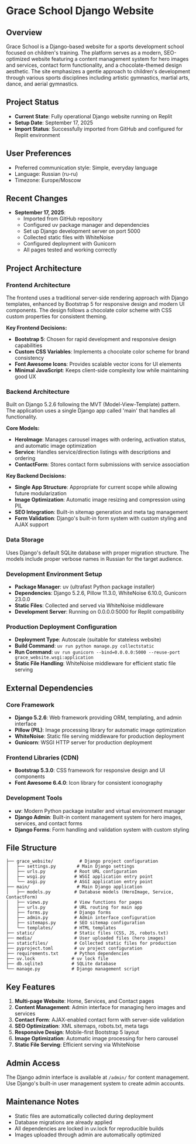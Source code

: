 # Grace School Django Website

## Overview
Grace School is a Django-based website for a sports development school focused on children's training. The platform serves as a modern, SEO-optimized website featuring a content management system for hero images and services, contact form functionality, and a chocolate-themed design aesthetic. The site emphasizes a gentle approach to children's development through various sports disciplines including artistic gymnastics, martial arts, dance, and aerial gymnastics.

## Project Status
- **Current State**: Fully operational Django website running on Replit
- **Setup Date**: September 17, 2025
- **Import Status**: Successfully imported from GitHub and configured for Replit environment

## User Preferences
- Preferred communication style: Simple, everyday language
- Language: Russian (ru-ru)
- Timezone: Europe/Moscow

## Recent Changes
- **September 17, 2025**: 
  - Imported from GitHub repository
  - Configured uv package manager and dependencies
  - Set up Django development server on port 5000
  - Collected static files with WhiteNoise
  - Configured deployment with Gunicorn
  - All pages tested and working correctly

## Project Architecture

### Frontend Architecture
The frontend uses a traditional server-side rendering approach with Django templates, enhanced by Bootstrap 5 for responsive design and modern UI components. The design follows a chocolate color scheme with CSS custom properties for consistent theming.

**Key Frontend Decisions:**
- **Bootstrap 5**: Chosen for rapid development and responsive design capabilities
- **Custom CSS Variables**: Implements a chocolate color scheme for brand consistency
- **Font Awesome Icons**: Provides scalable vector icons for UI elements
- **Minimal JavaScript**: Keeps client-side complexity low while maintaining good UX

### Backend Architecture
Built on Django 5.2.6 following the MVT (Model-View-Template) pattern. The application uses a single Django app called 'main' that handles all functionality.

**Core Models:**
- **HeroImage**: Manages carousel images with ordering, activation status, and automatic image optimization
- **Service**: Handles service/direction listings with descriptions and ordering
- **ContactForm**: Stores contact form submissions with service association

**Key Backend Decisions:**
- **Single App Structure**: Appropriate for current scope while allowing future modularization
- **Image Optimization**: Automatic image resizing and compression using PIL
- **SEO Integration**: Built-in sitemap generation and meta tag management
- **Form Validation**: Django's built-in form system with custom styling and AJAX support

### Data Storage
Uses Django's default SQLite database with proper migration structure. The models include proper verbose names in Russian for the target audience.

### Development Environment Setup
- **Package Manager**: uv (ultrafast Python package installer)
- **Dependencies**: Django 5.2.6, Pillow 11.3.0, WhiteNoise 6.10.0, Gunicorn 23.0.0
- **Static Files**: Collected and served via WhiteNoise middleware
- **Development Server**: Running on 0.0.0.0:5000 for Replit compatibility

### Production Deployment Configuration
- **Deployment Type**: Autoscale (suitable for stateless website)
- **Build Command**: `uv run python manage.py collectstatic`
- **Run Command**: `uv run gunicorn --bind=0.0.0.0:5000 --reuse-port grace_website.wsgi:application`
- **Static File Handling**: WhiteNoise middleware for efficient static file serving

## External Dependencies

### Core Framework
- **Django 5.2.6**: Web framework providing ORM, templating, and admin interface
- **Pillow (PIL)**: Image processing library for automatic image optimization
- **WhiteNoise**: Static file serving middleware for production deployment
- **Gunicorn**: WSGI HTTP server for production deployment

### Frontend Libraries (CDN)
- **Bootstrap 5.3.0**: CSS framework for responsive design and UI components
- **Font Awesome 6.4.0**: Icon library for consistent iconography

### Development Tools
- **uv**: Modern Python package installer and virtual environment manager
- **Django Admin**: Built-in content management system for hero images, services, and contact forms
- **Django Forms**: Form handling and validation system with custom styling

## File Structure
```
├── grace_website/          # Django project configuration
│   ├── settings.py        # Main Django settings
│   ├── urls.py           # Root URL configuration
│   ├── wsgi.py           # WSGI application entry point
│   └── asgi.py           # ASGI application entry point
├── main/                  # Main Django application
│   ├── models.py         # Database models (HeroImage, Service, ContactForm)
│   ├── views.py          # View functions for pages
│   ├── urls.py           # URL routing for main app
│   ├── forms.py          # Django forms
│   ├── admin.py          # Admin interface configuration
│   ├── sitemaps.py       # SEO sitemap configuration
│   └── templates/        # HTML templates
├── static/               # Static files (CSS, JS, robots.txt)
├── media/                # User uploaded files (hero images)
├── staticfiles/          # Collected static files for production
├── pyproject.toml        # uv project configuration
├── requirements.txt      # Python dependencies
├── uv.lock              # uv lock file
├── db.sqlite3           # SQLite database
└── manage.py            # Django management script
```

## Key Features
1. **Multi-page Website**: Home, Services, and Contact pages
2. **Content Management**: Admin interface for managing hero images and services
3. **Contact Form**: AJAX-enabled contact form with server-side validation
4. **SEO Optimization**: XML sitemaps, robots.txt, meta tags
5. **Responsive Design**: Mobile-first Bootstrap 5 layout
6. **Image Optimization**: Automatic image processing for hero carousel
7. **Static File Serving**: Efficient serving via WhiteNoise

## Admin Access
The Django admin interface is available at `/admin/` for content management. Use Django's built-in user management system to create admin accounts.

## Maintenance Notes
- Static files are automatically collected during deployment
- Database migrations are already applied
- All dependencies are locked in uv.lock for reproducible builds
- Images uploaded through admin are automatically optimized